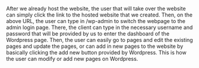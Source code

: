 After we already host the website, the user that will take over the website can simply click the link to the hosted website that we created. Then, on the above URL, the user can type in /wp-admin to switch the webpage to the admin login page. There, the client can type in the necessary username and password that will be provided by us to enter the dashboard of the Wordpress page. Then, the user can easily go to pages and edit the existing pages and update the pages, or can add in new pages to the website by basically clicking the add new button provided by Wordpress. This is how the user can modify or add new pages on Wordpress.
